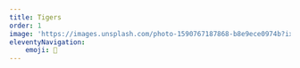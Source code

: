 ```yaml
---
title: Tigers
order: 1
image: 'https://images.unsplash.com/photo-1590767187868-b8e9ece0974b?ixid=MnwxMjA3fDB8MHxwaG90by1wYWdlfHx8fGVufDB8fHx8&ixlib=rb-1.2.1&auto=format&fit=crop&w=1007&q=80'
eleventyNavigation:
    emoji: 🐯
---
```


<!-- Mammals > -->

<!-- # Tigers -->
